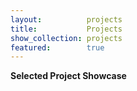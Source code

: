```yaml
---
layout:          projects
title:           Projects
show_collection: projects
featured:        true
---
```


**Selected Project Showcase**